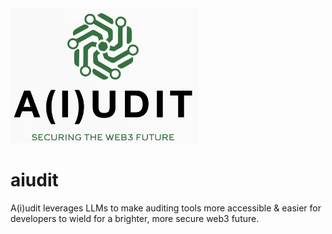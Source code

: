 <img src="./assets/aiudit-logo-full.png" width="300">

# aiudit
A(i)udit leverages LLMs to make auditing tools more accessible &amp; easier for developers to wield for a brighter, more secure web3 future.
